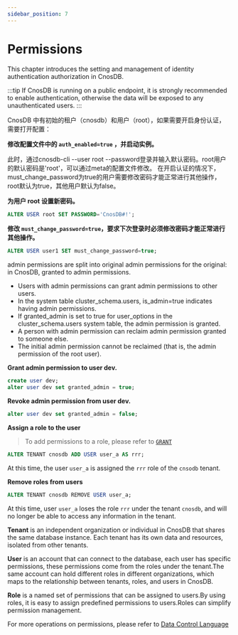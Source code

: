 ```yaml
---
sidebar_position: 7
---
```


# Permissions

This chapter introduces the setting and management of identity authentication authorization in CnosDB.

:::tip
If CnosDB is running on a public endpoint, it is strongly recommended to enable authentication, otherwise the data will be exposed to any unauthenticated users.
:::

CnosDB 中有初始的租户（cnosdb）和用户（root），如果需要开启身份认证，需要打开配置：

**修改配置文件中的 `auth_enabled=true` ，并启动实例。**

此时，通过cnosdb-cli --user root --password登录并输入默认密码。root用户的默认密码是'root'，可以通过meta的配置文件修改。
在开启认证的情况下，must_change_password为true的用户需要修改密码才能正常进行其他操作，root默认为true，其他用户默认为false。

**为用户 root 设置新密码。**

```sql
ALTER USER root SET PASSWORD='CnosDB#!';
```

**修改 `must_change_password=true`，要求下次登录时必须修改密码才能正常进行其他操作。**

```sql
ALTER USER user1 SET must_change_password=true;
```

admin permissions are split into original admin permissions for the original: in CnosDB, granted to admin permissions.

- Users with admin permissions can grant admin permissions to other users.
- In the system table cluster_schema.users, is_admin=true indicates having admin permissions.
- If granted_admin is set to true for user_options in the cluster_schema.users system table, the admin permission is granted.
- A person with admin permission can reclaim admin permission granted to someone else.
- The initial admin permission cannot be reclaimed (that is, the admin permission of the root user).

**Grant admin permission to user dev.**

```sql
create user dev;
alter user dev set granted_admin = true;
```

**Revoke admin permission from user dev.**

```sql
alter user dev set granted_admin = false;
```

**Assign a role to the user**

> To add permissions to a role, please refer to [`GRANT`](../reference/sql/dcl#grant)

```sql
ALTER TENANT cnosdb ADD USER user_a AS rrr;
```

At this time, the user `user_a` is assigned the `rrr` role of the `cnsodb` tenant.

**Remove roles from users**

```sql
ALTER TENANT cnosdb REMOVE USER user_a;
```

At this time, user `user_a` loses the role `rrr` under the tenant `cnosdb`, and will no longer be able to access any information in the tenant.

**Tenant** is an independent organization or individual in CnosDB that shares the same database instance. Each tenant has its own data and resources, isolated from other tenants.

**User** is an account that can connect to the database, each user has specific permissions, these permissions come from the roles under the tenant.The same account can hold different roles in different organizations, which maps to the relationship between tenants, roles, and users in CnosDB.

**Role** is a named set of permissions that can be assigned to users.By using roles, it is easy to assign predefined permissions to users.Roles can simplify permission management.

For more operations on permissions, please refer to [Data Control Language](../reference/sql/dcl.md)
